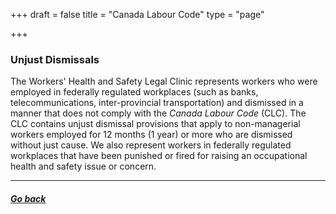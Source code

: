 +++
draft = false
title = "Canada Labour Code"
type = "page"

+++
### Unjust Dismissals

The Workers' Health and Safety Legal Clinic represents workers who were employed in federally regulated workplaces (such as banks, telecommunications, inter-provincial transportation) and dismissed in a manner that does not comply with the _Canada Labour Code_ (CLC). The CLC contains unjust dismissal provisions that apply to non-managerial workers employed for 12 months (1 year) or more who are dismissed without just cause. We also represent workers in federally regulated workplaces that have been punished or fired for raising an occupational health and safety issue or concern.

* * *

##### [Go back](/features/services/unlawful-dismissals/)